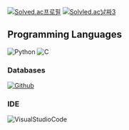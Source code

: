 [![Solved.ac프로필](http://mazassumnida.wtf/api/v2/generate_badge?boj=jayti007)](https://solved.ac/jayti007) [![Solvled.ac날짜3](https://mazandi.herokuapp.com/api?handle=jayti007&theme=dark)](https://solved.ac/jayti007)



## Programming Languages
![Python](https://img.shields.io/badge/Python-3776AB?style=for-the-badge&logo=python&logoColor=white)
![C](https://img.shields.io/badge/C-00599C?style=for-the-badge&logo=c&logoColor=white)

### Databases
[![Github](https://img.shields.io/badge/GitHub-100000?style=for-the-badge&logo=github&logoColor=white)](https://github.com/jayti007)

### IDE
![VisualStudioCode](https://img.shields.io/badge/Visual_Studio_Code-0078D4?style=for-the-badge&logo=visual%20studio%20code&logoColor=white)
